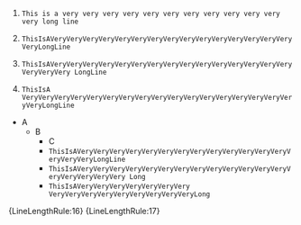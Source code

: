 1. `This is a very very very very very very very very very very very very long
   line`

1. `ThisIsAVeryVeryVeryVeryVeryVeryVeryVeryVeryVeryVeryVeryVeryVeryVeryVeryLongLine`

1. `ThisIsAVeryVeryVeryVeryVeryVeryVeryVeryVeryVeryVeryVeryVeryVeryVeryVeryVeryVery
   LongLine`

1. `ThisIsA
   VeryVeryVeryVeryVeryVeryVeryVeryVeryVeryVeryVeryVeryVeryVeryVeryVeryVeryLongLine`

- A
  - B
    - C
    - `ThisIsAVeryVeryVeryVeryVeryVeryVeryVeryVeryVeryVeryVeryVeryVeryVeryVeryLongLine`
    - `ThisIsAVeryVeryVeryVeryVeryVeryVeryVeryVeryVeryVeryVeryVeryVeryVeryVeryVeryVery Long`
    - `ThisIsAVeryVeryVeryVeryVeryVeryVery VeryVeryVeryVeryVeryVeryVeryVeryVeryLong`

{LineLengthRule:16} {LineLengthRule:17}
